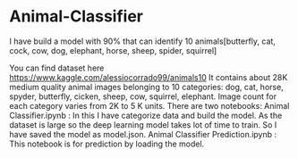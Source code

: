 # Animal-Classifier
I have build a model with 90% that can identify 10 animals[butterfly, cat, cock, cow, dog, elephant, horse, sheep, spider, squirrel] 

You can find dataset here https://www.kaggle.com/alessiocorrado99/animals10
It contains about 28K medium quality animal images belonging to 10 categories: dog, cat, horse, spyder, butterfly, cicken, sheep, cow, squirrel, elephant. Image count for each category varies from 2K to 5 K units.
There are two notebooks:
Animal Classifier.ipynb : In this I have categorize data and build the model. As the dataset is large so the deep learning model takes lot of time to train. So I have saved the model as model.json.
Animal Classifier Prediction.ipynb : This notebook is for prediction by loading the model.
